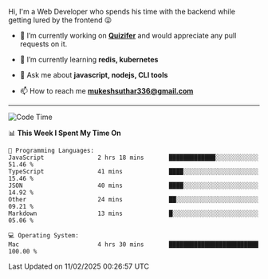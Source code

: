 Hi, I'm a Web Developer who spends his time with the backend while getting lured by the frontend 😜

- 🔭 I’m currently working on **[Quizifer](https://github.com/SutharMukesh/Quizifer/)** and would appreciate any pull requests on it.

- 🌱 I’m currently learning **redis, kubernetes**

- 💬 Ask me about **javascript, nodejs, CLI tools**

- 📫 How to reach me **mukeshsuthar336@gmail.com**

---
<!--START_SECTION:waka-->
![Code Time](http://img.shields.io/badge/Code%20Time-3%2C224%20hrs%2020%20mins-blue)

📊 **This Week I Spent My Time On** 

```text
💬 Programming Languages: 
JavaScript               2 hrs 18 mins       █████████████░░░░░░░░░░░░   51.46 % 
TypeScript               41 mins             ████░░░░░░░░░░░░░░░░░░░░░   15.46 % 
JSON                     40 mins             ████░░░░░░░░░░░░░░░░░░░░░   14.92 % 
Other                    24 mins             ██░░░░░░░░░░░░░░░░░░░░░░░   09.21 % 
Markdown                 13 mins             █░░░░░░░░░░░░░░░░░░░░░░░░   05.06 % 

💻 Operating System: 
Mac                      4 hrs 30 mins       █████████████████████████   100.00 % 
```


 Last Updated on 11/02/2025 00:26:57 UTC
<!--END_SECTION:waka-->
